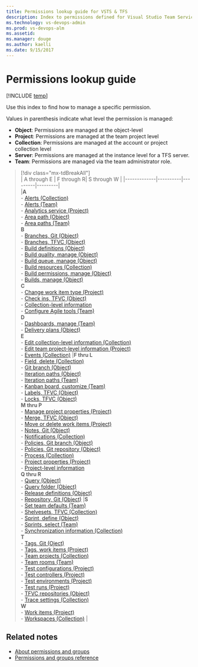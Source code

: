 ```yaml
---
title: Permissions lookup guide for VSTS & TFS  
description: Index to permissions defined for Visual Studio Team Services (VSTS) and Team Foundation Server   
ms.technology: vs-devops-admin
ms.prod: vs-devops-alm
ms.assetid:  
ms.manager: douge
ms.author: kaelli
ms.date: 9/15/2017
---
```


# Permissions lookup guide

[!INCLUDE [temp](../_shared/version-vsts-tfs-all-versions.md)]

Use this index to find how to manage a specific permission. 
  
Values in parenthesis indicate what level the permission is managed:

- **Object**: Permissions are managed at the object-level    
- **Project**: Permissions are managed at the team project level
- **Collection**: Permissions are managed at the account or project collection level  
- **Server**: Permissions are managed at the instance level for a TFS server.   
- **Team**: Permissions are managed via the team administrator role.   


> [!div class="mx-tdBreakAll"]  
> |  A through E | F through R| S through W | 
> |-------------|----------|---------|---------|    
> |**A**<br/>- [Alerts (Collection)](../tfs-server/command-line/tfssecurity-cmd.md#collection-level-permissions)<br/>- [Alerts (Team)](../work/scale/team-administrator-permissions.md)<br/>-  [Analytics service (Project)](../report/analytics/analytics-security.md)<br/>- [Area path (Object)](../security/set-permissions-access-work-tracking.md)<br/>- [Area paths (Team)](../work/scale/team-administrator-permissions.md)<br/>**B**<br/>- [Branches, Git  (Object)](../git/branch-permissions.md)<br/>- [Branches, TFVC (Object)](set-git-tfvc-repository-permissions.md)<br/>- [Build definitions (Object)](set-build-release-permissions.md)<br/>- [Build quality, manage (Object)](set-build-release-permissions.md)<br/>- [Build queue, manage (Object)](set-build-release-permissions.md)<br/>- [Build resources (Collection)](set-build-release-permissions.md)<br/>- [Build permissions, manage (Object)](set-build-release-permissions.md)<br/>- [Builds, manage (Object)](set-build-release-permissions.md)<br/>**C**<br/>- [Change work item type (Project)](set-project-collection-level-permissions.md)<br/>- [Check ins, TFVC (Object)](set-git-tfvc-repository-permissions.md)<br/>- [Collection-level information](set-project-collection-level-permissions.md)<br/>- [Configure Agile tools (Team)](../work/scale/team-administrator-permissions.md)<br/>**D**<br/>- [Dashboards, manage (Team)](../work/scale/team-administrator-permissions.md)<br/>- [Delivery plans (Object)](../work/scale/review-team-plans.md#plan-permissions)<br/>**E**<br/>- [Edit collection-level information (Collection)](set-project-collection-level-permissions.md)<br/>- [Edit team project-level information (Project)](set-project-collection-level-permissions.md)<br/>- [Events (Collection)](set-project-collection-level-permissions.md) |**F thru L**<br/>- [Field, delete (Collection)](set-project-collection-level-permissions.md)<br/>- [Git branch (Object)](../git/branch-permissions.md)<br/>- [Iteration paths (Object)](../security/set-permissions-access-work-tracking.md)<br/>- [Iteration paths (Team)](../work/scale/team-administrator-permissions.md)<br/>- [Kanban board, customize (Team)](../work/scale/team-administrator-permissions.md)<br/>- [Labels, TFVC (Object)](set-git-tfvc-repository-permissions.md)<br/>- [Locks, TFVC (Object)](set-git-tfvc-repository-permissions.md)<br/>**M thru P**<br/>- [Manage project properties (Project)](set-project-collection-level-permissions.md)<br/>- [Merge, TFVC (Object)](set-git-tfvc-repository-permissions.md)<br/>- [Move or delete work items (Project)](set-project-collection-level-permissions.md)<br/>- [Notes, Git (Object)](../git/branch-permissions.md)<br/>-  [Notifications (Collection)](../tfs-server/command-line/tfssecurity-cmd.md#collection-level-permissions)<br/>- [Policies, Git branch (Object)](../git/branch-permissions.md)<br/>- [Policies, Git repository (Object)](set-git-tfvc-repository-permissions.md)<br/>- [Process (Collection)](../work/customize/process/manage-process.md#process-permissions)<br/>-  [Project properties (Project)](set-project-collection-level-permissions.md)<br/>- [Project-level information](set-project-collection-level-permissions.md)<br/>**Q thru R**<br/>- [Query (Object)](../work/track/set-query-permissions.md)<br/>- [Query folder (Object)](../work/track/set-query-permissions.md)<br/>- [Release definitions (Object)](set-build-release-permissions.md)<br/>- [Repository, Git (Object)](set-git-tfvc-repository-permissions.md) |**S**<br/>- [Set team defaults (Team)](../work/scale/team-administrator-permissions.md)<br/>- [Shelvesets, TFVC (Collection)](set-project-collection-level-permissions.md)<br/>- [Sprint, define (Object)](../security/set-permissions-access-work-tracking.md)<br/>- [Sprints, select (Team)](../work/scale/team-administrator-permissions.md)<br/>- [Synchronization information (Collection)](set-project-collection-level-permissions.md)<br/>**T**<br/>- [Tags, Git (Oject)](../git/branch-permissions.md)<br/>- [Tags, work items (Project)](../security/set-permissions-access-work-tracking.md)<br/>-  [Team projects (Collection)](set-project-collection-level-permissions.md)<br/>- [Team rooms (Team)](../work/scale/team-administrator-permissions.md)<br/>- [Test configurations (Project)](set-project-collection-level-permissions.md)<br/>- [Test controllers (Project)](set-project-collection-level-permissions.md)<br/>- [Test environments (Project)](set-project-collection-level-permissions.md)<br/>- [Test runs  (Project)](set-project-collection-level-permissions.md)<br/>- [TFVC repositories (Object)](set-git-tfvc-repository-permissions.md)<br/>- [Trace settings (Collection)](set-project-collection-level-permissions.md)<br/>**W**<br/>- [Work items (Project)](../security/set-permissions-access-work-tracking.md)<br/>- [Workspaces  (Collection)](set-project-collection-level-permissions.md) | 



	


## Related notes
- [About permissions and groups](about-permissions.md)
- [Permissions and groups reference](permissions.md) 

